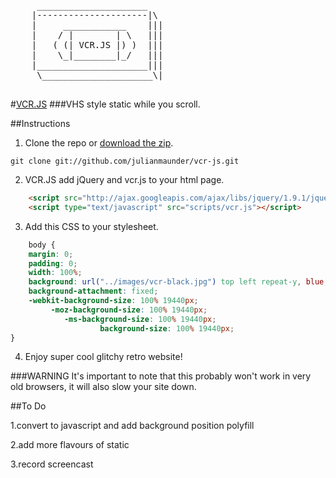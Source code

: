 <pre>
	 _____________________
	|---------------------|\
	|     ____________    |||
	|    / |        | \   |||
	|   ( (| VCR.JS |) )  |||
	|    \_|________|_/   |||
	|_____________________|||
	 \_____________________\|

</pre>

#[VCR.JS](http://julianmaunder.github.com/vhs-js/)
###VHS style static while you scroll.

##Instructions

1. Clone the repo or [download the zip](https://dl.dropbox.com/u/60943841/vcr.zip).

```
git clone git://github.com/julianmaunder/vcr-js.git
```

2. VCR.JS add jQuery and vcr.js to your html page.

```html
	<script src="http://ajax.googleapis.com/ajax/libs/jquery/1.9.1/jquery.min.js"></script>
	<script type="text/javascript" src="scripts/vcr.js"></script>
```

3. Add this CSS to your stylesheet.

```css
	body {
	margin: 0;
	padding: 0;
	width: 100%;
	background: url("../images/vcr-black.jpg") top left repeat-y, blue;
	background-attachment: fixed;
	-webkit-background-size: 100% 19440px;
		 -moz-background-size: 100% 19440px;
			-ms-background-size: 100% 19440px;
					background-size: 100% 19440px;
}
```

4. Enjoy super cool glitchy retro website!

###WARNING
It's important to note that this probably won't work in very old browsers, it will also slow your site down.

##To Do

1.convert to javascript and add background position polyfill

2.add more flavours of static

3.record screencast